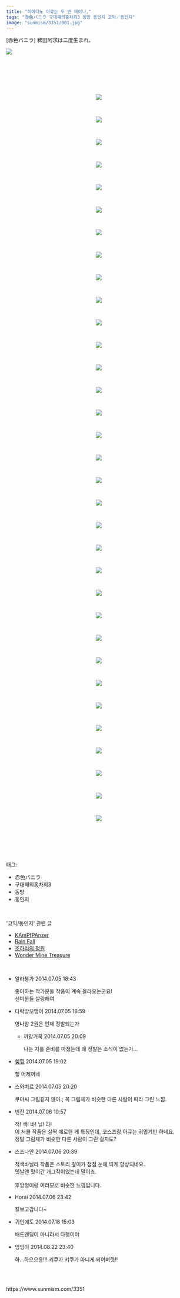 ```yaml
---
title: "히에다노 아큐는 두 번 태어나,"
tags: "赤色バニラ 구대째의홍차회3 동방 동인지 코믹／동인지"
image: "sunmism/3351/001.jpg"
---
```

<div class="article">
<div class="jb-article"><div class="tt_article_useless_p_margin"><p>[赤色バニラ] 稗田阿求は二度生まれ、</p>
<p><span class="imageblock" style="display:inline-block;width:720px;;height:auto;max-width:100%"><img src="{{ site.nasurl }}/sunmism/3351/001.jpg"/></span></p>
<p><br/></p>
<p style="FLOAT: none; TEXT-ALIGN: center; CLEAR: none"><br/></p>
<p><br/></p>
<p style="FLOAT: none; TEXT-ALIGN: center; CLEAR: none"><span class="imageblock" style="display:inline-block;width:720px;;height:auto;max-width:100%"><img src="{{ site.nasurl }}/sunmism/3351/002.jpg"/></span></p>
<p><br/></p>
<p style="FLOAT: none; TEXT-ALIGN: center; CLEAR: none"><span class="imageblock" style="display:inline-block;width:720px;;height:auto;max-width:100%"><img src="{{ site.nasurl }}/sunmism/3351/003.jpg"/></span></p>
<p><br/></p>
<p style="FLOAT: none; TEXT-ALIGN: center; CLEAR: none"><span class="imageblock" style="display:inline-block;width:720px;;height:auto;max-width:100%"><img src="{{ site.nasurl }}/sunmism/3351/004.jpg"/></span></p>
<p><br/></p>
<p style="FLOAT: none; TEXT-ALIGN: center; CLEAR: none"><span class="imageblock" style="display:inline-block;width:720px;;height:auto;max-width:100%"><img src="{{ site.nasurl }}/sunmism/3351/005.jpg"/></span></p>
<p><br/></p>
<p style="FLOAT: none; TEXT-ALIGN: center; CLEAR: none"><span class="imageblock" style="display:inline-block;width:720px;;height:auto;max-width:100%"><img src="{{ site.nasurl }}/sunmism/3351/006.jpg"/></span></p>
<p><br/></p>
<p style="FLOAT: none; TEXT-ALIGN: center; CLEAR: none"><span class="imageblock" style="display:inline-block;width:720px;;height:auto;max-width:100%"><img src="{{ site.nasurl }}/sunmism/3351/007.jpg"/></span></p>
<p><br/></p>
<p style="FLOAT: none; TEXT-ALIGN: center; CLEAR: none"><span class="imageblock" style="display:inline-block;width:720px;;height:auto;max-width:100%"><img src="{{ site.nasurl }}/sunmism/3351/008.jpg"/></span></p>
<p><br/></p>
<p style="FLOAT: none; TEXT-ALIGN: center; CLEAR: none"><span class="imageblock" style="display:inline-block;width:720px;;height:auto;max-width:100%"><img src="{{ site.nasurl }}/sunmism/3351/009.jpg"/></span></p>
<p><br/></p>
<p style="FLOAT: none; TEXT-ALIGN: center; CLEAR: none"><span class="imageblock" style="display:inline-block;width:720px;;height:auto;max-width:100%"><img src="{{ site.nasurl }}/sunmism/3351/010.jpg"/></span></p>
<p><br/></p>
<p style="FLOAT: none; TEXT-ALIGN: center; CLEAR: none"><span class="imageblock" style="display:inline-block;width:720px;;height:auto;max-width:100%"><img src="{{ site.nasurl }}/sunmism/3351/011.jpg"/></span></p>
<p><br/></p>
<p style="FLOAT: none; TEXT-ALIGN: center; CLEAR: none"><span class="imageblock" style="display:inline-block;width:720px;;height:auto;max-width:100%"><img src="{{ site.nasurl }}/sunmism/3351/012.jpg"/></span></p>
<p><br/></p>
<p style="FLOAT: none; TEXT-ALIGN: center; CLEAR: none"><span class="imageblock" style="display:inline-block;width:720px;;height:auto;max-width:100%"><img src="{{ site.nasurl }}/sunmism/3351/013.jpg"/></span></p>
<p><br/></p>
<p style="FLOAT: none; TEXT-ALIGN: center; CLEAR: none"><span class="imageblock" style="display:inline-block;width:720px;;height:auto;max-width:100%"><img src="{{ site.nasurl }}/sunmism/3351/014.jpg"/></span></p>
<p><br/></p>
<p style="FLOAT: none; TEXT-ALIGN: center; CLEAR: none"><span class="imageblock" style="display:inline-block;width:720px;;height:auto;max-width:100%"><img src="{{ site.nasurl }}/sunmism/3351/015.jpg"/></span></p>
<p><br/></p>
<p style="FLOAT: none; TEXT-ALIGN: center; CLEAR: none"><span class="imageblock" style="display:inline-block;width:720px;;height:auto;max-width:100%"><img src="{{ site.nasurl }}/sunmism/3351/016.jpg"/></span></p>
<p><br/></p>
<p style="FLOAT: none; TEXT-ALIGN: center; CLEAR: none"><span class="imageblock" style="display:inline-block;width:720px;;height:auto;max-width:100%"><img src="{{ site.nasurl }}/sunmism/3351/017.jpg"/></span></p>
<p><br/></p>
<p style="FLOAT: none; TEXT-ALIGN: center; CLEAR: none"><span class="imageblock" style="display:inline-block;width:720px;;height:auto;max-width:100%"><img src="{{ site.nasurl }}/sunmism/3351/018.jpg"/></span></p>
<p><br/></p>
<p style="FLOAT: none; TEXT-ALIGN: center; CLEAR: none"><span class="imageblock" style="display:inline-block;width:720px;;height:auto;max-width:100%"><img src="{{ site.nasurl }}/sunmism/3351/019.jpg"/></span></p>
<p><br/></p>
<p style="FLOAT: none; TEXT-ALIGN: center; CLEAR: none"><span class="imageblock" style="display:inline-block;width:720px;;height:auto;max-width:100%"><img src="{{ site.nasurl }}/sunmism/3351/020.jpg"/></span></p>
<p><br/></p>
<p style="FLOAT: none; TEXT-ALIGN: center; CLEAR: none"><span class="imageblock" style="display:inline-block;width:720px;;height:auto;max-width:100%"><img src="{{ site.nasurl }}/sunmism/3351/021.jpg"/></span></p>
<p><br/></p>
<p style="FLOAT: none; TEXT-ALIGN: center; CLEAR: none"><span class="imageblock" style="display:inline-block;width:720px;;height:auto;max-width:100%"><img src="{{ site.nasurl }}/sunmism/3351/022.jpg"/></span></p>
<p><br/></p>
<p style="FLOAT: none; TEXT-ALIGN: center; CLEAR: none"><span class="imageblock" style="display:inline-block;width:720px;;height:auto;max-width:100%"><img src="{{ site.nasurl }}/sunmism/3351/023.jpg"/></span></p>
<p><br/></p>
<p style="FLOAT: none; TEXT-ALIGN: center; CLEAR: none"><span class="imageblock" style="display:inline-block;width:720px;;height:auto;max-width:100%"><img src="{{ site.nasurl }}/sunmism/3351/024.jpg"/></span></p>
<p><br/></p>
<p style="FLOAT: none; TEXT-ALIGN: center; CLEAR: none"><span class="imageblock" style="display:inline-block;width:720px;;height:auto;max-width:100%"><img src="{{ site.nasurl }}/sunmism/3351/025.jpg"/></span></p>
<p><br/></p>
<p style="FLOAT: none; TEXT-ALIGN: center; CLEAR: none"><span class="imageblock" style="display:inline-block;width:720px;;height:auto;max-width:100%"><img src="{{ site.nasurl }}/sunmism/3351/026.jpg"/></span></p>
<p><br/></p>
<p style="FLOAT: none; TEXT-ALIGN: center; CLEAR: none"><span class="imageblock" style="display:inline-block;width:720px;;height:auto;max-width:100%"><img src="{{ site.nasurl }}/sunmism/3351/027.jpg"/></span></p>
<p><br/></p>
<p style="FLOAT: none; TEXT-ALIGN: center; CLEAR: none"><span class="imageblock" style="display:inline-block;width:720px;;height:auto;max-width:100%"><img src="{{ site.nasurl }}/sunmism/3351/028.jpg"/></span></p>
<p><br/></p>
<p style="FLOAT: none; TEXT-ALIGN: center; CLEAR: none"><span class="imageblock" style="display:inline-block;width:720px;;height:auto;max-width:100%"><img src="{{ site.nasurl }}/sunmism/3351/029.jpg"/></span></p>
<p><br/></p>
<p style="FLOAT: none; TEXT-ALIGN: center; CLEAR: none"><span class="imageblock" style="display:inline-block;width:720px;;height:auto;max-width:100%"><img src="{{ site.nasurl }}/sunmism/3351/030.jpg"/></span></p>
<p><br/></p>
<p style="FLOAT: none; TEXT-ALIGN: center; CLEAR: none"><span class="imageblock" style="display:inline-block;width:720px;;height:auto;max-width:100%"><img src="{{ site.nasurl }}/sunmism/3351/031.jpg"/></span></p>
<p><br/></p>
<p style="FLOAT: none; TEXT-ALIGN: center; CLEAR: none"><span class="imageblock" style="display:inline-block;width:720px;;height:auto;max-width:100%"><img src="{{ site.nasurl }}/sunmism/3351/032.jpg"/></span></p>
<p><br/></p>
<p style="FLOAT: none; TEXT-ALIGN: center; CLEAR: none"><span class="imageblock" style="display:inline-block;width:720px;;height:auto;max-width:100%"><img src="{{ site.nasurl }}/sunmism/3351/033.jpg"/></span></p>
<p><br/></p>
<p style="FLOAT: none; TEXT-ALIGN: center; CLEAR: none"><span class="imageblock" style="display:inline-block;width:720px;;height:auto;max-width:100%"><img src="{{ site.nasurl }}/sunmism/3351/034.jpg"/></span></p>
<p><br/></p>
<p><br/></p><div style="text-align:center;margin:10px 0 10px 0;clear:both"><div style="display:inline;text-align:center;">
</div><div style="display:inline;text-align:center;">
</div></div> </div></div></div><br/>
<div class="tagTrail">
<p>태그: </p>
<ul>
<li>赤色バニラ</li>
<li>구대째의홍차회3</li>
<li>동방</li>
<li>동인지</li>
</ul>
</div><br/>
<div class="another">
<p>'코믹/동인지' 관련 글</p>
<ul>
<li><a href="/2014-07-08-sunmism_3354">KAmPfPAnzer</a></li>
<li><a href="/2014-07-08-sunmism_3352">Rain Fall</a></li>
<li><a href="/2014-07-04-sunmism_3350">조하리의 정원</a></li>
<li><a href="/2014-07-04-sunmism_3349">Wonder Mine Treasure</a></li>
</ul>
</div><br/>
<div class="jb-discuss-list jb-discuss-list-comment">
<ul class="jb-discuss-list-level-1">
<li class="rp_general" id="comment13282926">
<div class="jb-discuss jb-discuss-comment">
<div class="jb-discuss-information jb-discuss-information-comment">
<span class="jb-discuss-information-name">알라붕가</span>
<span class="jb-discuss-information-date">2014.07.05 18:43 </span>
</div>
<p class="jb-discuss-content jb-discuss-content-comment">좋아하는 작가분들 작품이 계속 올라오는군요!<br/>
선미분들 살랑해여</p>
</div>
</li>
<li class="rp_general" id="comment13282936">
<div class="jb-discuss jb-discuss-comment">
<div class="jb-discuss-information jb-discuss-information-comment">
<span class="jb-discuss-information-name">다락방꼬맹이</span>
<span class="jb-discuss-information-date">2014.07.05 18:59 </span>
</div>
<p class="jb-discuss-content jb-discuss-content-comment">영나암 2권은 언제 정발되는가</p>
</div>
<ul class="jb-discuss-list-level-2">
<li class="rp_general" id="comment13282985">
<div class="jb-discuss jb-discuss-comment">
<div class="jb-discuss-information jb-discuss-information-comment">
<span class="jb-discuss-information-name">까망거북</span>
<span class="jb-discuss-information-date">2014.07.05 20:09 </span>
</div>
<p class="jb-discuss-content jb-discuss-content-comment">나는 지를 준비를 마쳤는데 왜 정발은 소식이 없는가...</p>
</div>
</li>
</ul>
</li>
<li class="rp_general" id="comment13282940">
<div class="jb-discuss jb-discuss-comment">
<div class="jb-discuss-information jb-discuss-information-comment">
<span class="jb-discuss-information-name"><a href="http://" onclick="return openLinkInNewWindow(this)">헿힣</a></span>
<span class="jb-discuss-information-date">2014.07.05 19:02 </span>
</div>
<p class="jb-discuss-content jb-discuss-content-comment">헿 어제꺼네</p>
</div>
</li>
<li class="rp_general" id="comment13282996">
<div class="jb-discuss jb-discuss-comment">
<div class="jb-discuss-information jb-discuss-information-comment">
<span class="jb-discuss-information-name">스와치르</span>
<span class="jb-discuss-information-date">2014.07.05 20:20 </span>
</div>
<p class="jb-discuss-content jb-discuss-content-comment">쿠마씨 그림같지 않아.; 꼭 그림체가 비슷한 다른 사람이 따라 그린 느낌.</p>
</div>
</li>
<li class="rp_general" id="comment13283478">
<div class="jb-discuss jb-discuss-comment">
<div class="jb-discuss-information jb-discuss-information-comment">
<span class="jb-discuss-information-name">빈잔</span>
<span class="jb-discuss-information-date">2014.07.06 10:57 </span>
</div>
<p class="jb-discuss-content jb-discuss-content-comment">적! 색! 바! 닐! 라!<br/>
이 서클 작품은 살짝 에로한 게 특징인데, 코스즈랑 아큐는 귀엽기만 하네요.<br/>
정말 그림체가 비슷한 다른 사람이 그린 걸지도?</p>
</div>
</li>
<li class="rp_general" id="comment13283853">
<div class="jb-discuss jb-discuss-comment">
<div class="jb-discuss-information jb-discuss-information-comment">
<span class="jb-discuss-information-name">스즈나안</span>
<span class="jb-discuss-information-date">2014.07.06 20:39 </span>
</div>
<p class="jb-discuss-content jb-discuss-content-comment">적색바닐라 작품은 스토리 깊이가 점점 눈에 띄게 향상되네요.<br/>
옛날엔 맛이간 개그작이었는데 말이죠.<br/>
<br/>
후앙정이랑 여러모로 비슷한 느낌입니다.</p>
</div>
</li>
<li class="rp_general" id="comment13284027">
<div class="jb-discuss jb-discuss-comment">
<div class="jb-discuss-information jb-discuss-information-comment">
<span class="jb-discuss-information-name">Horai</span>
<span class="jb-discuss-information-date">2014.07.06 23:42 </span>
</div>
<p class="jb-discuss-content jb-discuss-content-comment">잘보고갑니다~</p>
</div>
</li>
<li class="rp_general" id="comment13296140">
<div class="jb-discuss jb-discuss-comment">
<div class="jb-discuss-information jb-discuss-information-comment">
<span class="jb-discuss-information-name">귀인에도</span>
<span class="jb-discuss-information-date">2014.07.18 15:03 </span>
</div>
<p class="jb-discuss-content jb-discuss-content-comment">배드엔딩이 아니라서 다행이야</p>
</div>
</li>
<li class="rp_general" id="comment13326572">
<div class="jb-discuss jb-discuss-comment">
<div class="jb-discuss-information jb-discuss-information-comment">
<span class="jb-discuss-information-name">잉잉이</span>
<span class="jb-discuss-information-date">2014.08.22 23:40 </span>
</div>
<p class="jb-discuss-content jb-discuss-content-comment">하...하으으응!!! 키쿠가 키쿠가 아니게 되어버렷!!</p>
</div>
</li>
</ul>
</div><br/>

<br/>
<p id="refer">https://www.sunmism.com/3351</p>
<br/>
